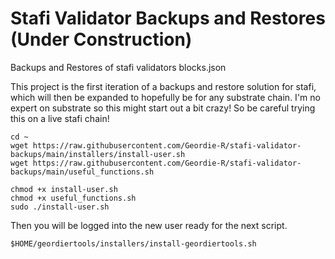 # Stafi Validator Backups and Restores (Under Construction)
Backups and Restores of stafi validators blocks.json

This project is the first iteration of a backups and restore solution for stafi, which will then be expanded to hopefully be for any substrate chain.  I'm no expert on substrate so this might start out a bit crazy! So be careful trying this on a live stafi chain!

```
cd ~
wget https://raw.githubusercontent.com/Geordie-R/stafi-validator-backups/main/installers/install-user.sh
wget https://raw.githubusercontent.com/Geordie-R/stafi-validator-backups/main/useful_functions.sh

chmod +x install-user.sh
chmod +x useful_functions.sh
sudo ./install-user.sh
```
Then you will be logged into the new user ready for the next script.

```
$HOME/geordiertools/installers/install-geordiertools.sh
```
